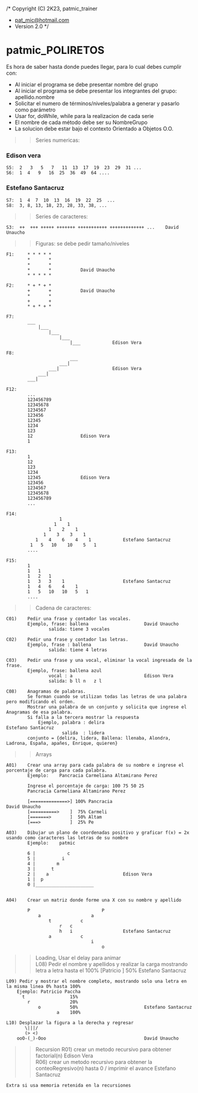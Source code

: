 /*  Copyright (C) 2K23, patmic_trainer
 *  pat_mic@hotmail.com
 *  Version 2.0
 */

# patmic_POLIRETOS

Es hora de saber hasta donde puedes llegar, para lo cual debes cumplir con:

- Al iniciar el programa se debe presentar nombre del grupo
- Al iniciar el programa se debe presentar los integrantes del grupo:  apellido.nombre
- Solicitar el numero de términos/niveles/palabra a generar y pasarlo como parámetro
- Usar for, doWhile, while para la realizacion de cada serie
- El nombre de cada método debe ser su NombreGrupo
- La solucion debe estar bajo el contexto Orientado a Objetos O.O.


>> Series numericas:

### Edison vera
    S5:  2	 3	 5 	 7	 11	 13	 17	 19	 23	 29	 31	...
	S6:  1  4   9   16  25  36  49  64 ....
### Estefano Santacruz
    S7:  1  4  7  10  13  16  19  22  25  ...
    S8:  3, 8, 13, 18, 23, 28, 33, 38, ...

>> Series de caracteres: 

    S3:  ++	 +++ +++++ +++++++ +++++++++++ +++++++++++++ ...    David Unaucho

>> Figuras: se debe pedir tamaño/niveles

    F1:     * * * * *
            *       *
            *       *  
            *       *           David Unaucho
            * * * * *

    F2:     * + * + *
            +       +           David Unaucho
            *       *   
            +       +
            * + * + *

	F7: 
            ___
                |___
                    |___
                        |___
                            |___            Edison Vera
    
    F8:
                            ___
                        ___|
                    ___|                    Edison Vera
                ___|
            ___|

	F12:
            ...
            123456789
            12345678
            1234567
            123456
            12345
            1234
            123
            12                  Edison Vera
            1

	F13:
            1
            12
            123
            1234
            12345               Edison Vera
            123456
            1234567
            12345678
            123456789
            ...

    F14:
                        1
                      1    1
                    1    2    1
                  1    3    3    1
               1    4    6    4    1            Estefano Santacruz
             1   5   10    10    5   1
            ....

	F15: 
            1
            1	1
            1	2	1
            1   3   3    1                      Estefano Santacruz
            1   4   6    4    1
            1   5   10   10   5   1
            ....

>> Cadena de caracteres:

	C01)    Pedir una frase y contador las vocales. 
            Ejemplo, frase: ballena                     David Unaucho
                    salida: tiene 3 vocales

	C02)    Pedir una frase y contador las letras.  
            Ejemplo, frase : ballena                    David Unaucho
                    salida: tiene 4 letras

	C03)    Pedir una frase y una vocal, eliminar la vocal ingresada de la frase. 
            Ejemplo, frase: ballena azul  
                    vocal : a                           Edison Vera
                    salida: b ll n   z l
	
	C08)    Anagramas de palabras. 
            Se forman cuando se utilizan todas las letras de una palabra pero modificando el orden.
            Mostrar una palabra de un conjunto y solicita que ingrese el Anagramas de esa palabra.
            Si falla a la tercera mostrar la respuesta
                Ejemplo, palabra : delira                                                               Estefano Santacruz
                         salida  : lidera 
            conjunto = {delira, lidera, Ballena: llenaba, Alondra, Ladrona, España, apañes, Enrique, quieren}

>> Arrays

    A01)    Crear una array para cada palabra de su nombre e ingrese el porcentaje de carga para cada palabra.
            Ejemplo:    Pancracia Carmeliana Altamirano Perez 
            
            Ingrese el porcentaje de carga: 100 75 50 25
            Pancracia Carmeliana Altamirano Perez 

            [==============>] 100% Pancracia                                                David Unaucho
            [==========>    ]  75% Carmeli
            [=======>       ]  50% Altam
            [===>           ]  25% Pe

    A03)    Dibujar un plano de coordenadas positivo y graficar f(x) = 2x usando como caracteres las letras de su nombre
            Ejemplo:    patmic

            6 |            c
            5 |          i
            4 |        m
            3 |      t
            2 |    a                            Edison Vera
            1 |  p
            0 |______________________
            

    A04)    Crear un matriz donde forme una X con su nombre y apellido

            P                           P
                a                   a
                    t           c
                        r   c
                        h   i                   Estefano Santacruz
                    a           c
                                    i
                                        o


>> Loading, Usar el delay para animar      
    L08) Pedir el nombre y apellidos y realizar la carga mostrando letra a letra hasta el 100% 
        [Patricio            ] 50%                      Estefano Santacruz

	L09) Pedir y mostrar el nombre completo, mostrando solo una letra en la misma linea 0% hasta 100% 
		Ejemplo: Patricio Paccha
          t                 15%
		 	r				20%
		        o       	50%                         Estefano Santacruz
		               a    100%

	L10) Desplazar la figura a la derecha y regresar
           \|||/
           (> <)       
        ooO-(_)-Ooo                                     David Unaucho

>> Recursion
    R01) crear un metodo recursivo para obtener factorial(n)  Edison Vera   
    R06) crear un metodo recursivo para obtener la conteoRegresivo(n)  hasta 0 / imprimir el avance     Estefano Santacruz
    
    Extra si usa memoria retenida en la recursiones 
